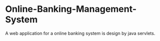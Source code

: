 # Online-Banking-Management-System
A web application for a online banking system is design by java servlets.
